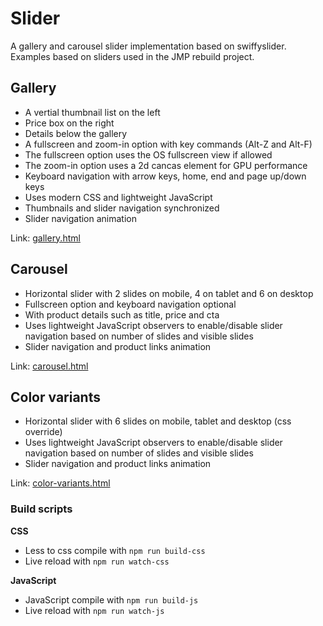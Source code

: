 # Slider

A gallery and carousel slider implementation based on swiffyslider.
Examples based on sliders used in the JMP rebuild project.

## Gallery

* A vertial thumbnail list on the left
* Price box on the right
* Details below the gallery
* A fullscreen and zoom-in option with key commands (Alt-Z and Alt-F)
* The fullscreen option uses the OS fullscreen view if allowed
* The zoom-in option uses a 2d cancas element for GPU performance
* Keyboard navigation with arrow keys, home, end and page up/down keys
* Uses modern CSS and lightweight JavaScript
* Thumbnails and slider navigation synchronized
* Slider navigation animation

Link: [gallery.html](gallery.html)

## Carousel

* Horizontal slider with 2 slides on mobile, 4 on tablet and 6 on desktop
* Fullscreen option and keyboard navigation optional
* With product details such as title, price and cta
* Uses lightweight JavaScript observers to enable/disable slider navigation based on number of slides and visible slides
* Slider navigation and product links animation

Link: [carousel.html](carousel.html)

## Color variants

* Horizontal slider with 6 slides on mobile, tablet and desktop (css override)
* Uses lightweight JavaScript observers to enable/disable slider navigation based on number of slides and visible slides
* Slider navigation and product links animation

Link: [color-variants.html](color-variants.html)

### Build scripts

**CSS**

* Less to css compile with `npm run build-css`
* Live reload with `npm run watch-css`

**JavaScript**

* JavaScript compile with `npm run build-js`
* Live reload with `npm run watch-js`
